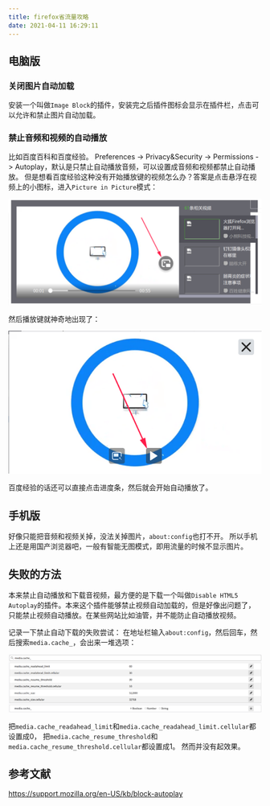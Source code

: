 ```yaml
---
title: firefox省流量攻略
date: 2021-04-11 16:29:11
---
```


## 电脑版

### 关闭图片自动加载

安装一个叫做```Image Block```的插件，安装完之后插件图标会显示在插件栏，点击可以允许和禁止图片自动加载。

### 禁止音频和视频的自动播放

比如百度百科和百度经验。
Preferences -> Privacy&Security -> Permissions -> Autoplay，默认是只禁止自动播放音频，可以设置成音频和视频都禁止自动播放。
但是想看百度经验这种没有开始播放键的视频怎么办？答案是点击悬浮在视频上的小图标，进入```Picture in Picture```模式：

![在这里插入图片描述](firefox省流量攻略/20210411155343942.png)

然后播放键就神奇地出现了：

![在这里插入图片描述](firefox省流量攻略/2021041115550589.png)

百度经验的话还可以直接点击进度条，然后就会开始自动播放了。

## 手机版

好像只能把音频和视频关掉，没法关掉图片，```about:config```也打不开。
所以手机上还是用国产浏览器吧，一般有智能无图模式，即用流量的时候不显示图片。

## 失败的方法

本来禁止自动播放和下载音视频，最方便的是下载一个叫做```Disable HTML5 Autoplay```的插件。本来这个插件能够禁止视频自动加载的，但是好像出问题了，只能禁止视频自动播放。在某些网站比如油管，并不能防止自动播放视频。

记录一下禁止自动下载的失败尝试：
在地址栏输入```about:config```，然后回车，然后搜索```media.cache_```，会出来一堆选项：

![在这里插入图片描述](firefox省流量攻略/20210411154710523.png)

把```media.cache_readahead_limit```和```media.cache_readahead_limit.cellular```都设置成0，
把```media.cache_resume_threshold```和```media.cache_resume_threshold.cellular```都设置成1。
然而并没有起效果。

## 参考文献

<https://support.mozilla.org/en-US/kb/block-autoplay>
